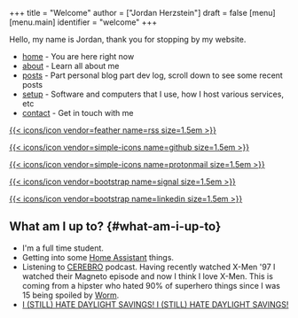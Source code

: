 +++
title = "Welcome"
author = ["Jordan Herzstein"]
draft = false
[menu]
  [menu.main]
    identifier = "welcome"
+++

Hello, my name is Jordan, thank you for stopping by my website.

-   [home](/) - You are here right now
-   [about](/about) - Learn all about me
-   [posts](/posts) - Part personal blog part dev log, scroll down to see some recent posts
-   [setup](/mysetup) - Software and computers that I use, how I host various services, etc
-   [contact](/contact) - Get in touch with me

<span class="social-icons">
<a href="/index.xml">

{{< icons/icon vendor=feather name=rss size=1.5em >}}

</a>

<a href="https://github.com/jherzstein">

{{< icons/icon vendor=simple-icons name=github size=1.5em >}}

</a>

<a href="/contact/#img-class-inline-header-src-images-contact-protonmail-dot-png-email-website-jordanherzstein-dot-xyz-pgp--dot-pubkey-dot-gpg">

{{< icons/icon vendor=simple-icons name=protonmail size=1.5em >}}

</a>

<a href="/contact/#img-class-inline-header-src-images-contact-signal-dot-png-signal-jherzstein-dot-01-qr-code">

{{< icons/icon vendor=bootstrap name=signal size=1.5em >}}

</a>

<a href="https://ca.linkedin.com/in/jordan-herzstein-a99414204">

{{< icons/icon vendor=bootstrap name=linkedin size=1.5em >}}

</a>

</span>


## What am I up to? {#what-am-i-up-to}

-   I'm a full time student.
-   Getting into some [Home Assistant](https://www.home-assistant.io/) things.
-   Listening to [CEREBRO](https://www.connorgoldsmith.com/cerebro) podcast. Having recently watched X-Men '97 I watched their Magneto episode and now I think I love X-Men. This is coming from a hipster who hated 90% of superhero things since I was 15 being spoiled by [Worm](https://parahumans.wordpress.com/).
-   [I (STILL) HATE DAYLIGHT SAVINGS! I (STILL) HATE DAYLIGHT SAVINGS!](../images/hatedaylightsavings.png)
